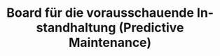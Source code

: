 ---
layout: article
title: Board für die vorausschauende Instandhaltung (Predictive Maintenance)
description: 
  - Dieses Template kann in der Instandhaltung eingesetzt werden. Es zeigt auf der linken Seite die Zeiten die eine Maschine ohne Fehler läuft und in welchen Zeitraum ein Fehler erwartet wird. Darunter befinden sich die aktuellen Sensordaten aus der jeweiligen Linie wie Temperatur oder Vibrationen. Auf der rechten Seite gibt es noch eine aktuelle Liste der heutigen Audits bzw. eine Liste mit zukünftigen Aufträgen.
lang: de
weight: 2000
isDraft: false
ref: Predictive-Maintenance-Board
category:
  - Empfohlen
  - Instandhaltung
  - Produktion
image: Instandhaltung-Predictive-Maintenance.png
image_thumbnail: Instandhaltung-Predictive-Maintenance_thumbnail.png
download: Instandhaltung-Predictive-Maintenance.pbmx
overview_description:
overview_benefits:
overview_data_sources:
---